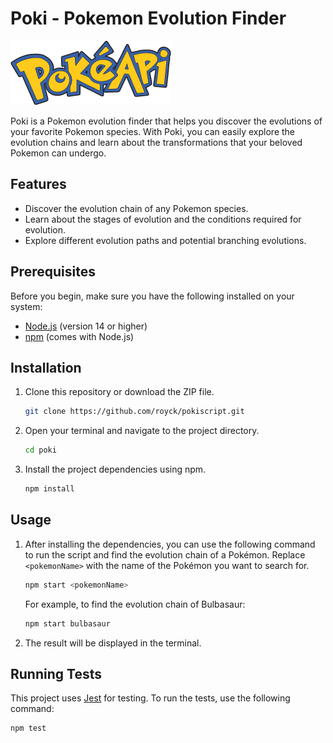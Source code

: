 
# Poki - Pokemon Evolution Finder

![pokiapi logo](https://raw.githubusercontent.com/PokeAPI/media/master/logo/pokeapi_256.png)

Poki is a Pokemon evolution finder that helps you discover the evolutions of your favorite Pokemon species. With Poki, you can easily explore the evolution chains and learn about the transformations that your beloved Pokemon can undergo.

## Features

- Discover the evolution chain of any Pokemon species.
- Learn about the stages of evolution and the conditions required for evolution.
- Explore different evolution paths and potential branching evolutions.

## Prerequisites

Before you begin, make sure you have the following installed on your system:

- [Node.js](https://nodejs.org/) (version 14 or higher)
- [npm](https://www.npmjs.com/) (comes with Node.js)

## Installation

1. Clone this repository or download the ZIP file.

    ```bash
    git clone https://github.com/royck/pokiscript.git
    ```


2. Open your terminal and navigate to the project directory.

    ```bash
    cd poki
    ```

3. Install the project dependencies using npm.

    ```bash
    npm install
    ```

## Usage

1. After installing the dependencies, you can use the following command to run the script and find the evolution chain of a Pokémon. Replace `<pokemonName>` with the name of the Pokémon you want to search for.

    ```bash
    npm start <pokemonName>
    ```

    For example, to find the evolution chain of Bulbasaur:

    ```bash
    npm start bulbasaur
    ```

2. The result will be displayed in the terminal.

## Running Tests

This project uses [Jest](https://jestjs.io/) for testing. To run the tests, use the following command:

```bash
npm test